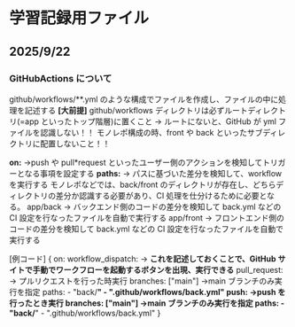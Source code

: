# 学習記録用ファイル

## 2025/9/22

### GitHubActions について

github/workflows/\*\*.yml のような構成でファイルを作成し、ファイルの中に処理を記述する
**[大前提]**
github/workflows ディレクトリは必ずルートディレクトリ(=app といったトップ階層)に置くこと
→ ルートにないと、GitHub が yml ファイルを認識しない！！
モノレポ構成の時、front や back といったサブディレクトリに配置しないこと！！

**on:**
→push や pull\*request といったユーザー側のアクションを検知してトリガーとなる事項を設定する
**paths:**
→ パスに基づいた差分を検知して、workflow を実行する
モノレポなどでは、back/front のディレクトリが存在し、どちらディレクトリの差分か認識する必要があり、CI 処理を仕分けるために必要となる。
app/back → バックエンド側のコードの差分を検知して back.yml などの CI 設定を行なったファイルを自動で実行する
app/front → フロントエンド側のコードの差分を検知して back.yml などの CI 設定を行なったファイルを自動で実行する

[例コード]
{
on:
workflow_dispatch: → **これを記述しておくことで、GitHub サイトで手動でワークフローを起動するボタンを出現、実行できる**
pull_request: → プルリクエストを行った時実行
branches: ["main"] →main ブランチのみ実行を指定
paths: - "back/**" - ".github/workflows/back.yml"
push: →push を行ったとき実行
branches: ["main"] →main ブランチのみ実行を指定
paths: - "back/**" - ".github/workflows/back.yml"
}
